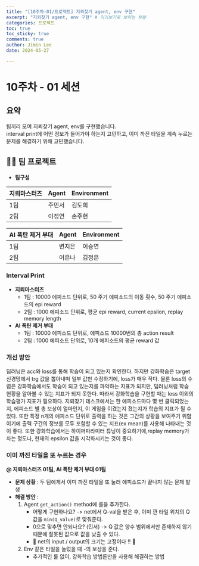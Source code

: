 ```yaml
---
title: "[10주차-01/프로젝트] 지뢰찾기 agent, env 구현"  
excerpt: "지뢰찾기 agent, env 구현" # 미리보기로 보이는 부분  
categories: 프로젝트  
toc: true  
toc_sticky: true  
comments: true  
author: Jimin Lee  
date: 2024-05-27

---
```


# 10주차 - 01 세션

## 요약 
팀끼리 모여 지뢰찾기 agent, env를 구현했습니다.  
interval print에 어떤 정보가 들어가야 하는지 고민하고, 이미 까진 타일을 계속 누르는 문제를 해결하기 위해 고민했습니다. 

## 👩‍💻 팀 프로젝트 
- **팀구성**   

| 지뢰마스터즈 | Agent | Environment |
| --- |-----|-------------|
| 1팀 | 주민서 | 김도희         |
| 2팀 | 이정연 | 손주현         |

| AI 폭탄 제거 부대 | Agent | Environment |
| --- |-------|-------------|
| 1팀  | 변지은   | 이승연         |
| 2팀 | 이은나   | 김정은         |

### Interval Print
- **지뢰마스터즈**
  - 1팀 : 10000 에피소드 단위로, 50 주기 에피소드의 이동 횟수, 50 주기 에피소드의 epi reward  
  - 2팀 : 1000 에피소드 단위로, 평균 epi reward, current epsilon, replay memory length
- **AI 폭탄 제거 부대**  
  - 1팀 : 10000 에피소드 단위로, 에피소드 10000번의 총 action result
  - 2팀 : 1000 에피소드 단위로, 10개 에피소드의 평균 reward 값  

### 개선 방안 
딥러닝은 acc와 loss를 통해 학습이 되고 있는지 확인한다. 
하지만 강화학습은 target 신경망에서 trg 값을 뽑아내며 일부 값만 수정하기에, loss가 매우 작다. 물론 loss의 수렴은 강화학습에서도 학습이 되고 있는지를 파악하는 지표가 되지만, 딥러닝처럼 학습 현황을 알아볼 수 있는 지표가 되지 못한다. 
따라서 강화학습을 구현할 때는 loss 이외의 학습평가 지표가 필요하다. 
지뢰찾기 테스크에서는 한 에피소드마다 몇 번 클릭되었는지, 에피소드 별 총 보상이 얼마인지, 이 게임을 이겼는지 졌는지가 학습의 지표가 될 수 있다. 
또한 특정 n개의 에피소드 단위로 출력을 하는 것은 그간의 상황을 보여주기 위함이기에 출력 구간의 정보를 모두 포함할 수 있는 지표(ex mean)를 사용해 나타내는 것이 좋다. 
또한 강화학습에서는 하이퍼파라미터 튜닝이 중요하기에,replay memory가 차는 정도나, 현재의 epsilon 값을 시각화시키는 것이 좋다. 

### 이미 까진 타일을 또 누르는 경우
**@ 지뢰마스터즈 01팀, AI 폭탄 제거 부대 01팀**   
- **문제 상황** : 두 팀에게서 이미 까진 타일을 또 눌러 에피소드가 끝나지 않는 문제 발생
- **해결 방안** : 
  1. Agent `get_action()` method에 룰을 추가한다. 
     - 어떻게 구현하나요? -> net에서 Q-val을 받은 후, 이미 깐 타일 위치의 Q값을 `min(Q_value)`로 맞춰준다.
     - 0으로 맞추면 안되나요? (민서) -> Q 값은 양수 범위에서만 존재하지 않기 때문에 잘못된 값으로 값을 낮출 수 있다. 
     - 🌟 net의 input / output의 크기는 고정이다 !! 🌟
  2. Env 같은 타일을 눌렀을 때 -의 보상을 준다. 
     - 추가적인 룰 없이, 강화학습 방법론만을 사용해 해결하는 방법
